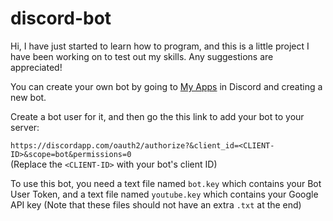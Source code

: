 # discord-bot
Hi, I have just started to learn how to program, and this is a little project I have been working on to test out my skills. Any suggestions are appreciated!

You can create your own bot by going to [My Apps](https://discordapp.com/developers/applications/me) in Discord and creating a new bot.

Create a bot user for it, and then go the this link to add your bot to your server:

`https://discordapp.com/oauth2/authorize?&client_id=<CLIENT-ID>&scope=bot&permissions=0`  
(Replace the `<CLIENT-ID>` with your bot's client ID)

To use this bot, you need a text file named `bot.key` which contains your Bot User Token, and a text file named `youtube.key` which contains your Google API key (Note that these files should not have an extra `.txt` at the end)

